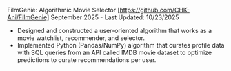 FilmGenie: Algorithmic Movie Selector [https://github.com/CHK-Ani/FilmGenie]	September 2025 - Last Updated: 10/23/2025
- Designed and constructed a user-oriented algorithm that works as a movie watchlist, recommender, and selector.	
- Implemented Python (Pandas/NumPy) algorithm that curates profile data with SQL queries from an API called IMDB movie dataset to optimize predictions to curate recommendations per user.

